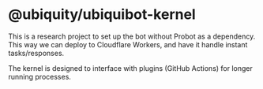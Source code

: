 # @ubiquity/ubiquibot-kernel

This is a research project to set up the bot without Probot as a dependency. This way we can deploy to Cloudflare Workers, and have it handle instant tasks/responses. 

The kernel is designed to interface with plugins (GitHub Actions) for longer running processes. 
